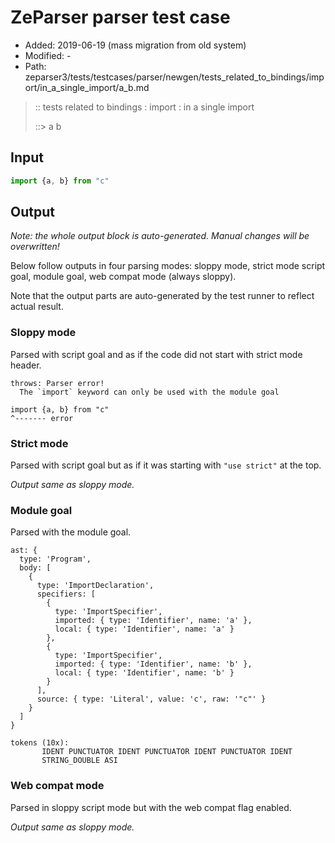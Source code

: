# ZeParser parser test case

- Added: 2019-06-19 (mass migration from old system)
- Modified: -
- Path: zeparser3/tests/testcases/parser/newgen/tests_related_to_bindings/import/in_a_single_import/a_b.md

> :: tests related to bindings : import : in a single import
>
> ::> a b

## Input

`````js
import {a, b} from "c"
`````

## Output

_Note: the whole output block is auto-generated. Manual changes will be overwritten!_

Below follow outputs in four parsing modes: sloppy mode, strict mode script goal, module goal, web compat mode (always sloppy).

Note that the output parts are auto-generated by the test runner to reflect actual result.

### Sloppy mode

Parsed with script goal and as if the code did not start with strict mode header.

`````
throws: Parser error!
  The `import` keyword can only be used with the module goal

import {a, b} from "c"
^------- error
`````

### Strict mode

Parsed with script goal but as if it was starting with `"use strict"` at the top.

_Output same as sloppy mode._

### Module goal

Parsed with the module goal.

`````
ast: {
  type: 'Program',
  body: [
    {
      type: 'ImportDeclaration',
      specifiers: [
        {
          type: 'ImportSpecifier',
          imported: { type: 'Identifier', name: 'a' },
          local: { type: 'Identifier', name: 'a' }
        },
        {
          type: 'ImportSpecifier',
          imported: { type: 'Identifier', name: 'b' },
          local: { type: 'Identifier', name: 'b' }
        }
      ],
      source: { type: 'Literal', value: 'c', raw: '"c"' }
    }
  ]
}

tokens (10x):
       IDENT PUNCTUATOR IDENT PUNCTUATOR IDENT PUNCTUATOR IDENT
       STRING_DOUBLE ASI
`````


### Web compat mode

Parsed in sloppy script mode but with the web compat flag enabled.

_Output same as sloppy mode._
